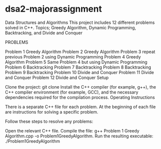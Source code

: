 # dsa2-majorassignment


Data Structures and Algorithms This project includes 12 different problems solved in C++. Topics; Greedy Algorithm, Dynamic Programming, Backtracking, and Divide and Conquer

PROBLEMS

Problem 1 Greedy Algorithm
Problem 2 Greedy Algorithm
Problem 3 repeat previous Problem 2 using Dynamic Programming
Problem 4 Greedy Algorithm
Problem 5 Same Problem 4 but using Dynamic Programming
Problem 6 Backtracking
Problem 7 Backtracking
Problem 8 Backtracking
Problem 9 Backtracking
Problem 10 Divide and Conquer
Problem 11 Divide and Conquer
Problem 12 Divide and Conquer
Setup

Clone the project: git clone 
Install the C++ compiler (for example, g++), the C++ compiler environment (for example, GCC), and the necessary dependencies required for the compilation process.
Operating Instructions

There is a separate C++ file for each problem. At the beginning of each file are instructions for solving a specific problem.

Follow these steps to resolve any problems:

Open the relevant C++ file.
Compile the file: g++ Problem 1 Greedy Algorithm.cpp -o Problem1GreedyAlgorithm.
Run the resulting executable: ./Problem1GreedyAlgorithm
